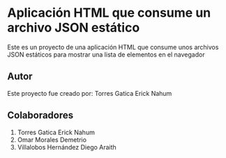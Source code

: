 # Aplicación HTML que consume un archivo JSON estático

Este es un proyecto de una aplicación HTML que consume unos archivos JSON
estáticos para mostrar una lista de elementos en el navegador

## Autor

Este proyecto fue creado por: Torres Gatica Erick Nahum

## Colaboradores

1. Torres Gatica Erick Nahum
2. Omar Morales Demetrio
3. Villalobos Hernández Diego Araith